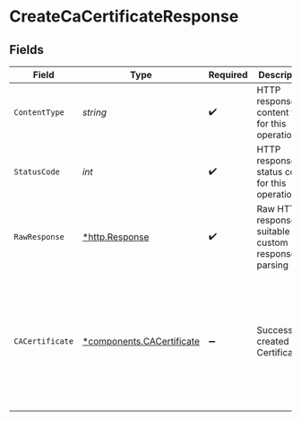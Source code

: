 # CreateCaCertificateResponse


## Fields

| Field                                                                                                                                                                                                                                                                              | Type                                                                                                                                                                                                                                                                               | Required                                                                                                                                                                                                                                                                           | Description                                                                                                                                                                                                                                                                        | Example                                                                                                                                                                                                                                                                            |
| ---------------------------------------------------------------------------------------------------------------------------------------------------------------------------------------------------------------------------------------------------------------------------------- | ---------------------------------------------------------------------------------------------------------------------------------------------------------------------------------------------------------------------------------------------------------------------------------- | ---------------------------------------------------------------------------------------------------------------------------------------------------------------------------------------------------------------------------------------------------------------------------------- | ---------------------------------------------------------------------------------------------------------------------------------------------------------------------------------------------------------------------------------------------------------------------------------- | ---------------------------------------------------------------------------------------------------------------------------------------------------------------------------------------------------------------------------------------------------------------------------------- |
| `ContentType`                                                                                                                                                                                                                                                                      | *string*                                                                                                                                                                                                                                                                           | :heavy_check_mark:                                                                                                                                                                                                                                                                 | HTTP response content type for this operation                                                                                                                                                                                                                                      |                                                                                                                                                                                                                                                                                    |
| `StatusCode`                                                                                                                                                                                                                                                                       | *int*                                                                                                                                                                                                                                                                              | :heavy_check_mark:                                                                                                                                                                                                                                                                 | HTTP response status code for this operation                                                                                                                                                                                                                                       |                                                                                                                                                                                                                                                                                    |
| `RawResponse`                                                                                                                                                                                                                                                                      | [*http.Response](https://pkg.go.dev/net/http#Response)                                                                                                                                                                                                                             | :heavy_check_mark:                                                                                                                                                                                                                                                                 | Raw HTTP response; suitable for custom response parsing                                                                                                                                                                                                                            |                                                                                                                                                                                                                                                                                    |
| `CACertificate`                                                                                                                                                                                                                                                                    | [*components.CACertificate](../../models/components/cacertificate.md)                                                                                                                                                                                                              | :heavy_minus_sign:                                                                                                                                                                                                                                                                 | Successfully created CA Certificate                                                                                                                                                                                                                                                | {<br/>"cert": "-----BEGIN CERTIFICATE-----\ncertificate-content\n-----END CERTIFICATE-----",<br/>"cert_digest": "9b8aaf19a276885f6c8a6bc48a30700fdb3a351d8b05374d153bfb7b178e2a9f",<br/>"created_at": 1706598432,<br/>"id": "b2f34145-0343-41a4-9602-4c69dec2f260",<br/>"tags": [<br/>"trusted",<br/>"api"<br/>]<br/>} |